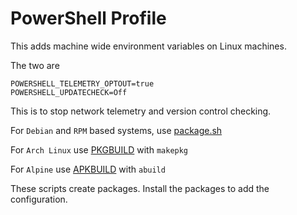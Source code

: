 # PowerShell Profile

This adds machine wide environment variables on Linux machines.

The two are

```
POWERSHELL_TELEMETRY_OPTOUT=true
POWERSHELL_UPDATECHECK=Off
```

This is to stop network telemetry and version control checking.

For `Debian` and `RPM` based systems, use [package.sh](linux/package.sh)

For `Arch Linux` use [PKGBUILD](pacman/PKGBUILD) with `makepkg`

For `Alpine` use [APKBUILD](alpine/APKBUILD) with `abuild`

These scripts create packages. Install the packages to add the configuration.
